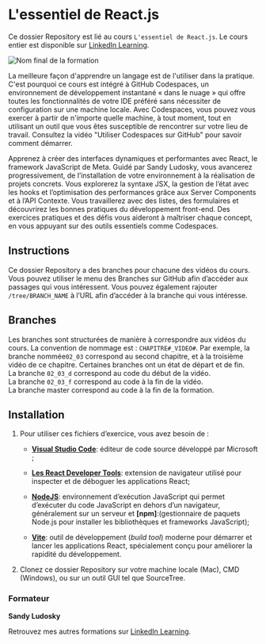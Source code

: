 # L'essentiel de React.js

Ce dossier Repository est lié au cours `L'essentiel de React.js`. Le cours entier est disponible sur [LinkedIn Learning][lil-course-url].

![Nom final de la formation][lil-thumbnail-url] 

La meilleure façon d'apprendre un langage est de l'utiliser dans la pratique. C'est pourquoi ce cours est intégré à GitHub Codespaces, un environnement de développement instantané « dans le nuage » qui offre toutes les fonctionnalités de votre IDE préféré sans nécessiter de configuration sur une machine locale. Avec Codespaces, vous pouvez vous exercer à partir de n'importe quelle machine, à tout moment, tout en utilisant un outil que vous êtes susceptible de rencontrer sur votre lieu de travail. Consultez la vidéo "Utiliser Codespaces sur GitHub" pour savoir comment démarrer.    

Apprenez à créer des interfaces dynamiques et performantes avec React, le framework JavaScript de Meta. Guidé par Sandy Ludosky, vous avancerez progressivement, de l’installation de votre environnement à la réalisation de projets concrets. Vous explorerez la syntaxe JSX, la gestion de l’état avec les hooks et l’optimisation des performances grâce aux Server Components et à l’API Contexte. Vous travaillerez avec des listes, des formulaires et découvrirez les bonnes pratiques du développement front-end. Des exercices pratiques et des défis vous aideront à maîtriser chaque concept, en vous appuyant sur des outils essentiels comme Codespaces.

## Instructions

Ce dossier Repository a des branches pour chacune des vidéos du cours. Vous pouvez utiliser le menu des Branches sur GitHub afin d’accéder aux passages qui vous intéressent. Vous pouvez également rajouter `/tree/BRANCH_NAME` à l’URL afin d’accéder à la branche qui vous intéresse. 

## Branches

Les branches sont structurées de manière à correspondre aux vidéos du cours. La convention de nommage est : `CHAPITRE#_VIDEO#`. Par exemple, la branche nommée`02_03` correspond au second chapitre, et à la troisième vidéo de ce chapitre. Certaines branches ont un état de départ et de fin.  
La branche `02_03_d` correspond au code du début de la vidéo.  
La branche `02_03_f` correspond au code à la fin de la vidéo.  
La branche master correspond au code à la fin de la formation. 

## Installation

1. Pour utiliser ces fichiers d’exercice, vous avez besoin de : 
   - [**Visual Studio Code**](https://code.visualstudio.com/): 
   éditeur de code source développé par Microsoft ;

   - [**Les React Developer Tools**](https://react.dev/learn/react-developer-tools): extension de navigateur utilisé pour inspecter et de déboguer les applications React;

   - [**NodeJS**](https://nodejs.org/en/download): environnement d’exécution JavaScript qui permet d’exécuter du code JavaScript en dehors d’un navigateur, généralement sur un serveur et **[npm]**:(gestionnaire de paquets Node.js pour installer les bibliothèques et frameworks JavaScript);

   - [**Vite**](https://vite.dev/guide/using-plugins.html): outil de développement (*build tool*) moderne pour démarrer et lancer les applications React, spécialement conçu pour améliorer la rapidité du développement. 

2. Clonez ce dossier Repository sur votre machine locale (Mac), CMD (Windows), ou sur un outil GUI tel que SourceTree. 


### Formateur

**Sandy Ludosky**

Retrouvez mes autres formations sur [LinkedIn Learning](https://www.linkedin.com/learning/instructors/sandy-ludosky).

[0]: # "Replace these placeholder URLs with actual course URLs"
[lil-course-url]: https://www.linkedin.com/learning/l-essentiel-de-react-js-25359283
[lil-thumbnail-url]: https://media.licdn.com/dms/image/v2/D4E0DAQFGPBxhQJ7kmw/learning-public-crop_675_1200/B4EZb2Pn9MHMAY-/0/1747888013388?e=2147483647&v=beta&t=v0JuoBlVhonQX3RwwCX4KejDdvq_blF5IZwSMsfSBzs
[lil-URL-trainer]: https://www.linkedin.com/learning/instructors/sandy-ludosky
[1]: # "End of FR-Instruction ###############################################################################################"
